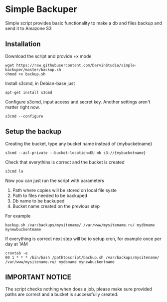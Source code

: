 # Simple Backuper
Simple script provides basic functionality to make a db and files backup and send it to Amazone S3

## Installation
Download the script and provide +x mode

    wget https://raw.githubusercontent.com/DarvinStudio/simple-backuper/master/backup.sh
    chmod +x backup.sh
    
Install s3cmd, in Debian-base just

    apt-get install s3cmd
    
Configure s3cmd, input access and secret key. Another settings aren't matter right now.

    s3cmd --configure
    
## Setup the backup    
    
Creating the bucket, type any bucket name instead of {mybucketname}

    s3cmd --acl-private --bucket-location=EU mb s3://{mybucketname}

Check that everythins is correct and the bucket is created

    s3cmd la
    
Now you can just run the script with parameters 
1) Path where copies will be stored on local file syste
2) Path to files needed to be backuped 
3) Db name to be backuped
4) Bucket name created on the previous step

For example
 
    backup.sh /var/backups/mysitename/ /var/www/mysitename.ru/ mydbname mynewbuckentname
    
If everything is correct next step will be to setup cron, for example once per day at 1AM

    crontab -e
    00 1 * * * /bin/bash /pathtoscript/backup.sh /var/backups/mysitename/ /var/www/mysitename.ru/ mydbname mynewbuckentname
    
## IMPORTANT NOTICE
The script checks nothing when does a job, please make sure provided paths are correct and a bucket is successfully created. 
